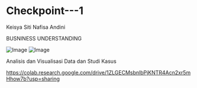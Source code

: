 # Checkpoint---1
Keisya Siti Nafisa Andini

BUSNINESS UNDERSTANDING

![Image](https://github.com/user-attachments/assets/96336f88-6167-44da-81af-a2890313a552)
![Image](https://github.com/user-attachments/assets/4d93588a-54db-4d9b-be6d-5086a5be0f42)

Analisis dan Visualisasi Data dan Studi Kasus

https://colab.research.google.com/drive/1ZLGECMsbnlbPjKNTR4Acn2xr5mHhow7b?usp=sharing
